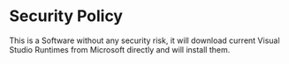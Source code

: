 # Security Policy

This is a Software without any security risk, it will download current Visual Studio Runtimes from Microsoft directly and will install them.
